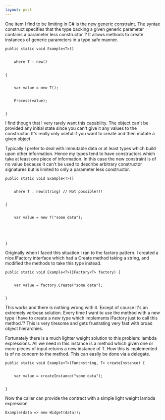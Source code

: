 ```yaml
---
layout: post
---
```

One item I find to be limiting in C# is the [new generic
constraint.](http://msdn.microsoft.com/en-us/library/sd2w2ew5\(VS.80\).aspx)
The syntax construct specifies that the type backing a given generic parameter
contains a parameter less constructor.'? It allows methods to create instances
of generic parameters in a type safe manner.

    
    
    public static void Example<T>() 


        where T : new()


    {


        var value = new T();


        Process(value);


    }

I find though that I very rarely want this capability. The object can't be
provided any initial state since you can't give it any values to the
constructor. It's really only useful if you want to create and then mutate a
given object.

Typically I prefer to deal with immutable data or at least types which build
upon other information. Hence my types tend to have constructors which take
at least one piece of information. In this case the new constraint is of no
value because it can't be used to describe arbitrary constructor signatures
but is limited to only a parameter less constructor.

    
    
    public static void Example<T>()


        where T : new(string) // Not possible!!!


    {


        var value = new T("some data");


    


    }

Originally when I faced this situation I ran to the factory pattern. I
created a nice IFactory<T> interface which had a Create method taking a
string, and modified the methods to take this type instead.

    
    
    public static void Example<T>(IFactory<T> factory) {


        var value = factory.Create("some data");


    }

This works and there is nothing wrong with it. Except of course it's an
extremely verbose solution. Every time I want to use the method with a new
type I have to create a new type which implements IFactory<MyNewType> just to
call this method.'? This is very tiresome and gets frustrating very fast with
broad object hierarchies.

Fortunately there is a much lighter weight solution to this problem: lambda
expressions. All we need in this instance is a method which given one or more
pieces of input returns a new instance of T. How this is implemented is of no
concern to the method. This can easily be done via a delegate.

    
    
    public static void Example<T>(Func<string, T> createInstance) {


        var value = createInstance("some data");


    }

Now the caller can provide the contract with a simple light weight lambda
expression

    
    
    Example(data => new Widget(data));

